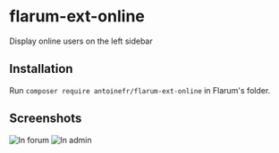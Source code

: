 # flarum-ext-online
Display online users on the left sidebar

## Installation
Run `composer require antoinefr/flarum-ext-online` in Flarum's folder.

## Screenshots
![In forum](https://user-images.githubusercontent.com/4655583/34777612-1f789820-f61b-11e7-85f2-803a06355509.png)
![In admin](https://user-images.githubusercontent.com/4655583/34777697-6f072316-f61b-11e7-815d-e31baba4ff07.png)
